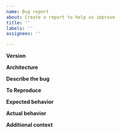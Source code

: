 ```yaml
---
name: Bug report
about: Create a report to help us improve
title: ''
labels: ''
assignees: ''

---
```


<!-- Thanks for helping us to improve k3OS! We welcome all bug reports. Please fill out each area of the template so we can better help you.  ***You can delete this message portion of the bug report.*** -->

**Version**
<!-- Provide output from `sh -c '. /etc/os-release;echo $VERSION_ID'` -->

**Architecture**
<!-- Provide output `uname -m` -->

**Describe the bug**
<!-- A clear and concise description of what the bug is. -->

**To Reproduce**
<!-- Steps to reproduce the behavior: -->

**Expected behavior**
<!-- A clear and concise description of what you expected to happen. -->

**Actual behavior**
<!-- A clear and concise description of what actually happened. -->

**Additional context**
<!-- Add any other context about the problem here, such as relevant hardware or virtualization detail -->
